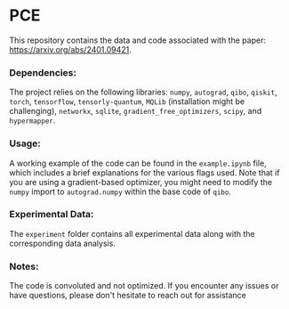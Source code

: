 # PCE
This repository contains the data and code associated with the paper: https://arxiv.org/abs/2401.09421.

### Dependencies:

The project relies on the following libraries: `numpy`, `autograd`, `qibo`, `qiskit`, `torch`, `tensorflow`, `tensorly-quantum`, `MQLib` (installation might be challenging), `networkx`, `sqlite`, `gradient_free_optimizers`, `scipy`, and `hypermapper`.

### Usage:

A working example of the code can be found in the `example.ipynb` file, which includes a brief explanations for the various flags used. Note that if you are using a gradient-based optimizer, you might need to modify the `numpy` import to `autograd.numpy` within the base code of `qibo`.

### Experimental Data:

The `experiment` folder contains all experimental data along with the corresponding data analysis.

### Notes:

The code is convoluted and not optimized. If you encounter any issues or have questions, please don't hesitate to reach out for assistance
